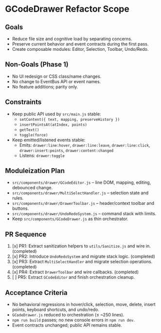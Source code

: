 # GCodeDrawer Refactor Scope

## Goals
- Reduce file size and cognitive load by separating concerns.
- Preserve current behavior and event contracts during the first pass.
- Create composable modules: Editor, Selection, Toolbar, Undo/Redo.

## Non-Goals (Phase 1)
- No UI redesign or CSS class/name changes.
- No change to EventBus API or event names.
- No feature additions; parity only.

## Constraints
- Keep public API used by `src/main.js` stable:
  - `setContent({ text, mapping, preserveHistory })`
  - `insertPointsAt(atIndex, points)`
  - `getText()`
  - `toggle(force)`
- Keep emitted/listened events stable:
  - Emits: `drawer:line:hover`, `drawer:line:leave`, `drawer:line:click`, `drawer:insert:points`, `drawer:content:changed`
  - Listens: `drawer:toggle`

## Moduleization Plan
- `src/components/drawer/GCodeEditor.js` – line DOM, mapping, editing, debounced change.
- `src/components/drawer/MultiSelectHandler.js` – selection state and rules.
- `src/components/drawer/DrawerToolbar.js` – header/context toolbar and buttons.
- `src/components/drawer/UndoRedoSystem.js` – command stack with limits.
- Keep `src/components/GCodeDrawer.js` as thin orchestrator.

## PR Sequence
1. [x] PR1: Extract sanitization helpers to `utils/Sanitize.js` and wire in. (completed)
2. [x] PR2: Introduce `UndoRedoSystem` and migrate stack logic. (completed)
3. [x] PR3: Extract `MultiSelectHandler` and migrate selection operations. (completed)
4. [x] PR4: Extract `DrawerToolbar` and wire callbacks. (completed)
5. [ ] PR5: Extract `GCodeEditor` and finish orchestration cleanup.

## Acceptance Criteria
- No behavioral regressions in hover/click, selection, move, delete, insert points, keyboard shortcuts, and undo/redo.
- `GCodeDrawer.js` reduced to orchestration (≤ ~250 lines).
- `npm run build` passes; no new console errors in `npm run dev`.
- Event contracts unchanged; public API remains stable.
